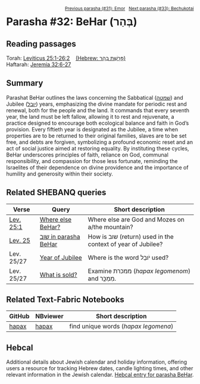 <span style="float: right;"><sup><a href="../31%20-%20Emor">Previous parasha (#31): Emor</a> &nbsp;&nbsp;<a href="../33%20-%20Bechukotai">Next parasha (#33): Bechukotai</a></sup></span>

# Parasha #32: BeHar (בְּהַר)

## Reading passages

Torah: [Leviticus 25:1-26:2](https://www.stepbible.org/?q=version=NASB2020|reference=Lev.25:1-26:1&options=HNVUG) &nbsp;&nbsp; [(Hebrew: פָּרָשַׁת בְּהַר)](https://tikkun.io/#/p/behar)<br>
Haftarah: 
[Jeremia 32:6-27](https://www.stepbible.org/?q=version=NASB2020|reference=Jer.6:6-27&options=HNVUG)

## Summary

Parashat BeHar outlines the laws concerning the Sabbatical ([שׁמטה](https://shebanq.ancient-data.org/hebrew/word?id=1CMVHn&mr=r&qw=w)) and Jubilee ([יובל](https://shebanq.ancient-data.org/hebrew/word?id=1JWBLn&mr=r&qw=w)) years, emphasizing the divine mandate for periodic rest and renewal, both for the people and the land. It commands that every seventh year, the land must be left fallow, allowing it to rest and rejuvenate, a practice designed to encourage both ecological balance and faith in God’s provision. Every fiftieth year is designated as the Jubilee, a time when properties are to be returned to their original families, slaves are to be set free, and debts are forgiven, symbolizing a profound economic reset and an act of social justice aimed at restoring equality. By instituting these cycles, BeHar underscores principles of faith, reliance on God, communal responsibility, and compassion for those less fortunate, reminding the Israelites of their dependence on divine providence and the importance of humility and generosity within their society.

## Related SHEBANQ queries

Verse | Query | Short description
--- | --- | --- 
[Lev. 25:1](https://www.stepbible.org/?q=version=NASB2020\|reference=Lev.25:1&options=HNVUG) | [Where else BeHar?](https://shebanq.ancient-data.org/hebrew/text?iid=6639&page=1&mr=r&qw=q) | Where else are God and Mozes on a/the mountain?
[Lev. 25](https://www.stepbible.org/?q=version=NASB2020\|reference=Lev.25&options=HNVUG) | [שוב in parasha BeHar](https://shebanq.ancient-data.org/hebrew/text?iid=6640&page=1&mr=r&qw=q) | How is שוב (return) used in the context of year of Jubilee?
Lev. 25/27 | [Year of Jubilee](https://shebanq.ancient-data.org/hebrew/text?iid=6637&page=1&mr=r&qw=q) | Where is the word יֹובֵל used?
Lev. 25/27 | [What is sold?](https://shebanq.ancient-data.org/hebrew/text?iid=6638&page=1&mr=r&qw=q) | Examine ממכרת (*hapax legomenom*) and מִמְכַּ֥ר.


## Related Text-Fabric Notebooks

GitHub | NBviewer | Short description
---|---|---
[hapax](hapax.ipynb) | [hapax](https://nbviewer.org/github/tonyjurg/Parashot/blob/main/WeeklyParasha/32%20-%20BeHar/hapax.ipynb)| find unique words (*hapax legomena*)

## Hebcal

Additional details about Jewish calendar and holiday information, offering users a resource for tracking Hebrew dates, candle lighting times, and other relevant information in the Jewish calendar. [Hebcal entry for parasha BeHar](https://www.hebcal.com/sedrot/behar).

